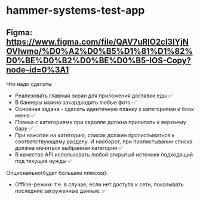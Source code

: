 # hammer-systems-test-app
 
## Figma: https://www.figma.com/file/QAV7uRlO2cI3lYjNOVIwmo/%D0%A2%D0%B5%D1%81%D1%82%D0%BE%D0%B2%D0%BE%D0%B5-IOS-Copy?node-id=0%3A1

Что надо сделать:
- Реализовать главный экран для приложения доставки еды ✅
- В баннеры можно захардкодить любые фото ✅
- Основная задача - сделать идентичную планку с категориями и блок меню ✅
- Планка с категориями при скролле должна прилипать к верхнему бару ✅
- При нажатии на категорию, список должен пролистываться к соответствующему разделу. И наоборот, при пролистывании списка должна меняться выбранная категория ✅
- В качестве API использовать любой открытый источник подходящий под
текущие нужды ✅

Опционально(будет большим плюсом):
- Offline-режим: т.е. в случае, если нет доступа к сети, показывать последние загруженные данные. ✅
